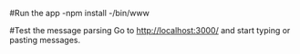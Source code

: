 #Run the app
-npm install
-/bin/www

#Test the message parsing
Go to <a href="http://localhost:3000/">http://localhost:3000/</a> and start typing or pasting messages.
